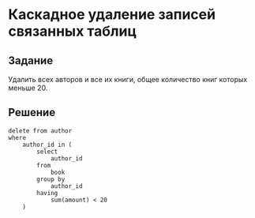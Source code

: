 # Каскадное удаление записей связанных таблиц

## Задание

Удалить всех авторов и все их книги, общее количество книг которых меньше 20.

## Решение

```
delete from author
where
    author_id in (
        select 
            author_id
        from
            book
        group by 
            author_id
        having
            sum(amount) < 20
    )
```
